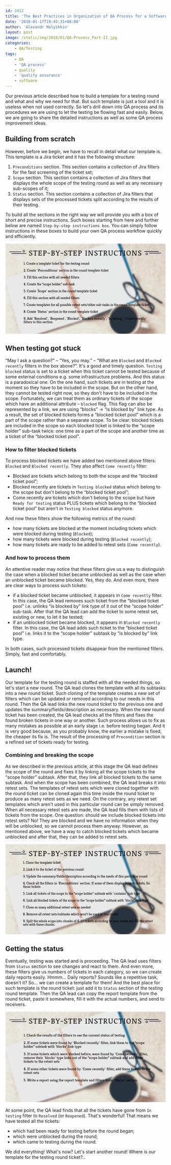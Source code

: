 ```yaml
---
id: 2412
title: 'The Best Practices in Organization of QA Process for a Software Development Project (Part II)'
date: '2018-01-17T19:45:31+08:00'
author: 'Alexandr Malyshkin'
layout: post
image: /static/img/2018/01/QA-Process_Part-II.jpg
categories:
    - QA/Testing
tags:
    - QA
    - 'QA process'
    - quality
    - 'quality assurance'
    - software
---
```


Our previous article described how to build a template for a testing round and what and why we need for that. But such template is just a tool and it is useless when not used correctly. So let's drill down into QA process and its procedures we are using to let the testing be flowing fast and easily. Below, we are going to share the detailed instructions as well as some QA process improvement ideas.

## Building from scratch

However, before we begin, we have to recall in detail what our template is. This template is a Jira ticket and it has the following structure:

1. `Preconditions` section. This section contains a collection of Jira filters for the fast screening of the ticket set;
2. `Scope` section. This section contains a collection of Jira filters that displays the whole scope of the testing round as well as any necessary sub-scopes of it;
3. `Status` section. This section contains a collection of Jira filters that displays sets of the processed tickets split according to the results of their testing.

To build all the sections in the right way we will provide you with a box of short and precise instructions. Such boxes starting from here and further below are named `Step-by-step instructions box`. You can simply follow instructions in these boxes to build your own QA process workflow quickly and efficiently.

![Step-by-step instructions](/static/img/2018/01/Step-by-step-instructions_1.3.jpg)

## When testing got stuck

“May I ask a question?” – “Yes, you may.” – “What are `Blocked` and `Blocked recently` filters in the box above?”. It's a good and timely question. `Testing blocked` status is set to a ticket when this ticket cannot be tested because of some external conditions e.g. some infrastructure problems. And this status is a paradoxical one. On the one hand, such tickets are in testing at the moment so they have to be included in the scope. But on the other hand, they cannot be tested right now, so they don't have to be included in the scope. Fortunately, we can treat them as ordinary tickets of the scope which have an additional attribute – `blocked` flag. This flag can also be represented by a link, we are using “blocks” -> “is blocked by” link type. As a result, the set of blocked tickets forms a “blocked ticket pool” which is a part of the scope rather than a separate scope. To be clear: blocked tickets are included in the scope so each blocked ticket is linked to the “scope holder” sub-task twice: one time as a part of the scope and another time as a ticket of the “blocked ticket pool”.

### How to filter blocked tickets

To process blocked tickets we have added two mentioned above filters: `Blocked` and `Blocked recently`. They also affect `Come recently` filter:

- Blocked are tickets which belong to both the scope and the “blocked ticket pool”;
- Blocked recently are tickets in `Testing blocked` status which belong to the scope but don't belong to the “blocked ticket pool”;
- Come recently are tickets which don't belong to the scope but have `Ready for testing` status PLUS tickets which belong to the “blocked ticket pool” but aren't in `Testing blocked` status anymore.

And now these filters show the following metrics of the round:

- how many tickets are blocked at the moment including tickets which were blocked during testing (`Blocked`);
- how many tickets were blocked during testing (`Blocked recently`);
- how many tickets are ready to be added to retest sets (`Come recently`).

### And how to process them

An attentive reader may notice that these filters give us a way to distinguish the case when a blocked ticket became unblocked as well as the case when an unblocked ticket became blocked. Yes, they do. And even more, there are clear ways to process such tickets:

- if a blocked ticket became unblocked, it appears in `Come recently` filter. In this case, the QA lead removes such ticket from the “blocked ticket pool” i.e. unlinks “is blocked by” link type of it out of the “scope holder” sub-task. After that the QA lead can add the ticket to some retest set, existing or new, to let it be tested;
- if an unblocked ticket became blocked, it appears in `Blocked recently` filter. In this case, the QA lead adds such ticket to the “blocked ticket pool” i.e. links it to the “scope holder” subtask by “is blocked by” link type.

In both cases, such processed tickets disappear from the mentioned filters. Simply, fast and comfortably.

## Launch!

Our template for the testing round is staffed with all the needed things, so let's start a new round. The QA lead clones the template with all its subtasks into a new round ticket. Such cloning of the template creates a new set of filters which can be updated or removed according to our needs in this round. Then the QA lead links the new round ticket to the previous one and updates the summary/fields/description as necessary. When the new round ticket has been created, the QA lead checks all the filters and fixes the found broken tickets in one way or another. Such process allows us to fix as many mistakes as possible at an early stage i.e. before testing began. And it is very good because, as you probably know, the earlier a mistake is fixed, the cheaper its fix is. The result of the processing of `Precondition` section is a refined set of tickets ready for testing.

### Combining and breaking the scope

As we described in the previous article, at this stage the QA lead defines the scope of the round and fixes it by linking all the scope tickets to the “scope holder” subtask. After that, they link all blocked tickets to the same subtask. And when the scope has been combined, the QA lead breaks it into retest sets. The templates of retest sets which were cloned together with the round ticket can be cloned again this time inside the round ticket to produce as many retest sets as we need. On the contrary, any retest set templates which aren't used in this particular round can be simply removed. When all necessary retest sets are made, the QA lead fills them with lists of tickets from the scope. One question: should we include blocked tickets into retest sets? No! They are blocked and we have no information when they will be unblocked, so we cannot process them anyway. However, as mentioned above, we have a way to catch blocked tickets which became unblocked and after that, they can be added to retest sets.

![Step-by-step instructions](/static/img/2018/01/Step-by-step-instructions_2.2.jpg)

## Getting the status

Eventually, testing was started and is proceeding. The QA lead uses filters from `Status` section to see changes and react to them. And even more, these filters give us numbers of tickets in each category, so we can create daily reports easily. Hmmm… Daily reports? Sounds like a repetitive task, doesn't it? So… we can create a template for them! And the best place for such template is the round ticket: just add it to `Status` section of the testing round template. Then the QA lead can copy the report template from the round ticket, paste it somewhere, fill it with the actual numbers, and send to receivers.

![Step-by-step instructions](/static/img/2018/01/Step-by-step-instructions_3.2.jpg)

At some point, the QA lead finds that all the tickets have gone from `In testing` filter to `Resolved` (or `Reopened`). That's wonderful! That means we have tested all the tickets:

- which had been ready for testing before the round began;
- which were unblocked during the round;
- which came to testing during the round.

We did everything! What's now? Let's start another round! Where is our template for the testing round ticket?..